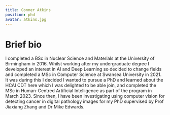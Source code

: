 ```yaml
---
title: Conner Atkins
position: phd
avatar: atkins.jpg
---
```


# Brief bio
I completed a BSc in Nuclear Science and Materials at the University of Birmingham in 2016. Whilst working after my undergraduate degree I developed an interest in AI and Deep Learning so decided to change fields and completed a MSc in Computer Science at Swansea University in 2021. It was during this I decided I wanted to pursue a PhD and learned about the HCAI CDT here which I was delighted to be able join, and completed the MSc in Human-Centred Artificial Intelligence as part of the program in March 2023. Since then, I have been investigating using computer vision for detecting cancer in digital pathology images for my PhD supervised by Prof Jiaxiang Zhang and Dr Mike Edwards.